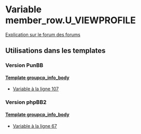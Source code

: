 # Variable member_row.U_VIEWPROFILE
[Explication sur le forum des forums](http://forum.forumactif.com/t294113-listing-des-variables#member_row.U_VIEWPROFILE)

## Utilisations dans les templates

### Version PunBB

#### [Template groupcp_info_body](punbb/groupcp_info_body.md)
* [Variable à la ligne 107](../punbb/groupcp_info_body.tpl#L107)

### Version phpBB2

#### [Template groupcp_info_body](subsilver/groupcp_info_body.md)
* [Variable à la ligne 67](../subsilver/groupcp_info_body.tpl#L67)